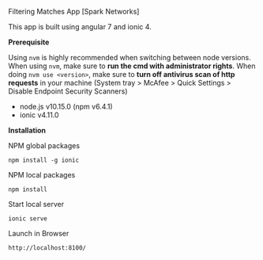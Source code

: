 Filtering Matches App [Spark Networks]

This app is built using angular 7 and ionic 4.

**Prerequisite**

Using `nvm` is highly recommended when switching between node versions. When using `nvm`, make sure to **run the cmd with administrator rights**. When doing `nvm use <version>`, make sure to **turn off antivirus scan of http requests** in your machine (System tray > McAfee > Quick Settings > Disable Endpoint Security Scanners)
- node.js v10.15.0 (npm v6.4.1)
- ionic v4.11.0

**Installation**

NPM global packages
```
npm install -g ionic
```

NPM local packages
```
npm install
```

Start local server
```
ionic serve
```
Launch in Browser
```
http://localhost:8100/
```
